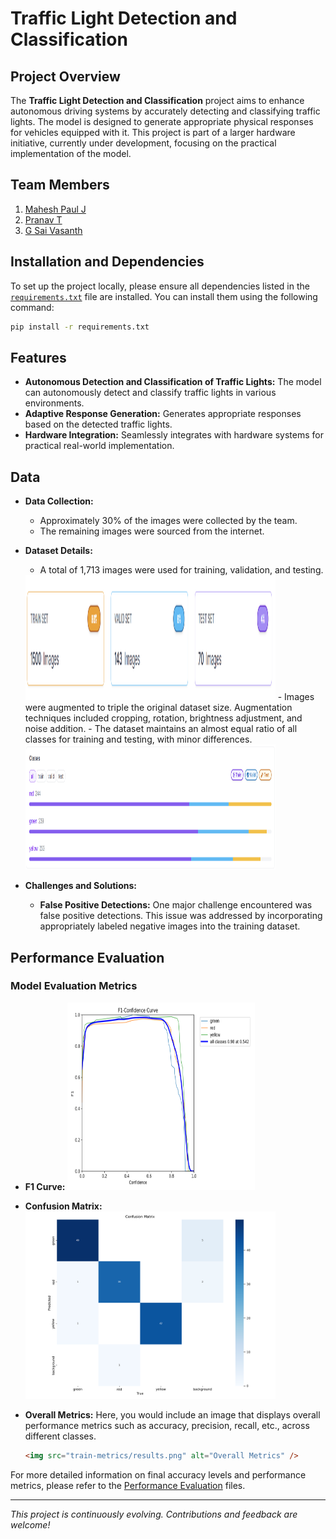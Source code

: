 # Traffic Light Detection and Classification

## Project Overview

The **Traffic Light Detection and Classification** project aims to enhance autonomous driving systems by accurately detecting and classifying traffic lights. The model is designed to generate appropriate physical responses for vehicles equipped with it. This project is part of a larger hardware initiative, currently under development, focusing on the practical implementation of the model.

## Team Members

1. [Mahesh Paul J](https://github.com/CityIsBetter)
2. [Pranav T](https://github.com/Pranav0518)
3. [G Sai Vasanth](https://github.com/saivasanthg)

## Installation and Dependencies

To set up the project locally, please ensure all dependencies listed in the [`requirements.txt`](./requirements.txt) file are installed. You can install them using the following command:

```bash
pip install -r requirements.txt
```

## Features

- **Autonomous Detection and Classification of Traffic Lights:** The model can autonomously detect and classify traffic lights in various environments.
- **Adaptive Response Generation:** Generates appropriate responses based on the detected traffic lights.
- **Hardware Integration:** Seamlessly integrates with hardware systems for practical real-world implementation.

## Data

- **Data Collection:** 
  - Approximately 30% of the images were collected by the team.
  - The remaining images were sourced from the internet.
  
- **Dataset Details:**
  - A total of 1,713 images were used for training, validation, and testing.
  <img src="train-metrics/dataset-split.png" alt="Dataset Split" width="400" height="200" />
  - Images were augmented to triple the original dataset size. Augmentation techniques included cropping, rotation, brightness adjustment, and noise addition.
  - The dataset maintains an almost equal ratio of all classes for training and testing, with minor differences.
  <img src="train-metrics/class-split.png" alt="Class Split" width="400" height="200" />

- **Challenges and Solutions:**
  - **False Positive Detections:** One major challenge encountered was false positive detections. This issue was addressed by incorporating appropriately labeled negative images into the training dataset.

## Performance Evaluation

### Model Evaluation Metrics

- **F1 Curve:**
  <img src="train-metrics/F1_curve.png" alt="F1 Curve" width="300" height="300" />

- **Confusion Matrix:**
  <img src="train-metrics/confusion_matrix.png" alt="Confusion Matrix" width="400" height="300" />

- **Overall Metrics:**
  Here, you would include an image that displays overall performance metrics such as accuracy, precision, recall, etc., across different classes.
  
  ```md
  <img src="train-metrics/results.png" alt="Overall Metrics" />
  ```

For more detailed information on final accuracy levels and performance metrics, please refer to the [Performance Evaluation](./performance_evaluation) files.

---

*This project is continuously evolving. Contributions and feedback are welcome!*
